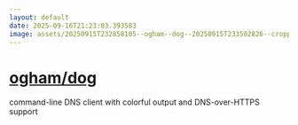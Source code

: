 ```yaml
---
layout: default
date: 2025-09-16T21:23:03.393583
image: assets/20250915T232858105--ogham--dog--20250915T233502826--cropped.png
---
```


# [ogham/dog](https://github.com/ogham/dog)

command-line DNS client with colorful output and DNS-over-HTTPS support
